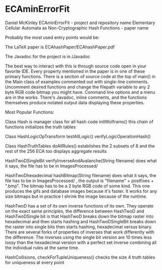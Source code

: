 # ECAminErrorFit
Daniel McKinley
ECAminErrorFit - project and repository name
Elementary Cellular Automata as Non-Cryptographic Hash Functions - paper name

Probably the most used entry points would be:

The LaTeX paper is ECAhashPaper/ECAhashPaper.pdf 

The Javadoc for the project is in /Javadoc

The best way to interact with this is through source code open in your favorite IDE. Every property 
mentioned in the paper is in one of these primary functions. There is a section of source code at the top of main() in the
Main class of examples commented out with single-line comments. Uncomment desired functions and change the filepath variable
to any 2 byte RGB code bitmap you might have. Command line options and a menu are in the works. 
There's Javadoc, inline comments, and the functions themselves produce notated output data displaying 
these properties.

Most Popular Functions:

Class Hash
is manager class for all hash code
initWolframs() this chain of functions initializes the truth tables

Class HashLogicOpTransform
testAllLogic()
verifyLogicOperationHash()

Class HashTruthTables
doAllRules() establishes the 2 subsets of 8 and the rest of the 256 ECA too
displays aggregate results

HashTwoDSingleBit
verifyInverseAndAvalanche(String filename) does what it says, the file has to be in ImagesProcessed/

HashTwoDhexadecimal
hashBitmap(String filename) does what it says, the file has to be in ImagesProcessed/ ,
the output is "filename" + postfixes + ".bmp". The bitmap has to be a 2 byte RGB code of some kind. This
one produces the gifs and database images because it's faster. It works for any size bitmaps but in 
practice I shrink the image because of the runtime.

HashTwoD has a set of its own inverse functions of its own. They operate on the exact same principles, 
the difference between HashTwoD and HashTwoDSingle bit 
is that HashTwoD breaks down the bitmap raster into hexadecimal and then starts hashing and 
HashTwoDSingleBit breaks down the raster into single bits then starts hashing, hexadecimal versus binary. 
There are several forks 
of properties of inverses that work differently with the difference. The inverses using the single bit 
version are 10 times less lossy than the hexadecimal version with a perfect set inverse combining 
all the individual rules at the same time.

HashCollisions, checkForTupleUniqueness() checks the size 4 truth tables for uniqueness at every point

